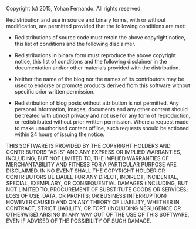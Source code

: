 Copyright (c) 2015, Yohan Fernando.
All rights reserved.

Redistribution and use in source and binary forms, with or without
modification, are permitted provided that the following conditions are met:

* Redistributions of source code must retain the above copyright notice, this
  list of conditions and the following disclaimer.
  
* Redistributions in binary form must reproduce the above copyright notice,
  this list of conditions and the following disclaimer in the documentation
  and/or other materials provided with the distribution.

* Neither the name of the blog nor the names of its
  contributors may be used to endorse or promote products derived from
  this software without specific prior written permission.

* Redistribution of blog posts without attribution is not permitted. 
  Any personal information, images, documents and any other  content 
  should be treated with utmost privacy and not use for any form 
  of reproduction, or redistributed without prior written permission. 
  Where a request made to make unauthorised content offline, such 
  requests should be actioned within 24 hours of issuing the notice.

THIS SOFTWARE IS PROVIDED BY THE COPYRIGHT HOLDERS AND CONTRIBUTORS "AS IS"
AND ANY EXPRESS OR IMPLIED WARRANTIES, INCLUDING, BUT NOT LIMITED TO, THE
IMPLIED WARRANTIES OF MERCHANTABILITY AND FITNESS FOR A PARTICULAR PURPOSE ARE
DISCLAIMED. IN NO EVENT SHALL THE COPYRIGHT HOLDER OR CONTRIBUTORS BE LIABLE
FOR ANY DIRECT, INDIRECT, INCIDENTAL, SPECIAL, EXEMPLARY, OR CONSEQUENTIAL
DAMAGES (INCLUDING, BUT NOT LIMITED TO, PROCUREMENT OF SUBSTITUTE GOODS OR
SERVICES; LOSS OF USE, DATA, OR PROFITS; OR BUSINESS INTERRUPTION) HOWEVER
CAUSED AND ON ANY THEORY OF LIABILITY, WHETHER IN CONTRACT, STRICT LIABILITY,
OR TORT (INCLUDING NEGLIGENCE OR OTHERWISE) ARISING IN ANY WAY OUT OF THE USE
OF THIS SOFTWARE, EVEN IF ADVISED OF THE POSSIBILITY OF SUCH DAMAGE.